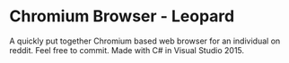 # Chromium Browser - Leopard
A quickly put together Chromium based web browser for an individual on reddit. Feel free to commit. Made with C# in Visual Studio 2015. 
